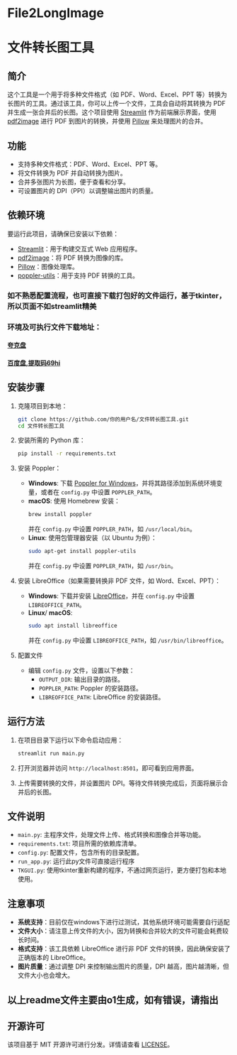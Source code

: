 # File2LongImage
# 文件转长图工具

## 简介
这个工具是一个用于将多种文件格式（如 PDF、Word、Excel、PPT 等）转换为长图片的工具。通过该工具，你可以上传一个文件，工具会自动将其转换为 PDF 并生成一张合并后的长图。这个项目使用 [Streamlit](https://streamlit.io/) 作为前端展示界面，使用 [pdf2image](https://github.com/Belval/pdf2image) 进行 PDF 到图片的转换，并使用 [Pillow](https://python-pillow.org/) 来处理图片的合并。

## 功能
- 支持多种文件格式：PDF、Word、Excel、PPT 等。
- 将文件转换为 PDF 并自动转换为图片。
- 合并多张图片为长图，便于查看和分享。
- 可设置图片的 DPI（PPI）以调整输出图片的质量。

## 依赖环境
要运行此项目，请确保已安装以下依赖：
- [Streamlit](https://streamlit.io/)：用于构建交互式 Web 应用程序。
- [pdf2image](https://github.com/Belval/pdf2image)：将 PDF 转换为图像的库。
- [Pillow](https://python-pillow.org/)：图像处理库。
- [poppler-utils](https://poppler.freedesktop.org/)：用于支持 PDF 转换的工具。

### 如不熟悉配置流程，也可直接下载打包好的文件运行，基于tkinter，所以页面不如streamlit精美
### 环境及可执行文件下载地址：

#### [夸克盘](https://pan.quark.cn/s/a5d0e37115a8)

#### [百度盘,提取码69hi](https://pan.baidu.com/s/1p6reebYtEnxt0od-BxIxyQ?pwd=69hi)

## 安装步骤
1. 克隆项目到本地：
    ```bash
    git clone https://github.com/你的用户名/文件转长图工具.git
    cd 文件转长图工具
    ```

2. 安装所需的 Python 库：
    ```bash
    pip install -r requirements.txt
    ```

3. 安装 Poppler：
   - **Windows**: 下载 [Poppler for Windows](http://blog.alivate.com.au/poppler-windows/)，并将其路径添加到系统环境变量，或者在 `config.py` 中设置 `POPPLER_PATH`。
   - **macOS**: 使用 Homebrew 安装：
     ```bash
     brew install poppler
     ```
     并在 `config.py` 中设置 `POPPLER_PATH`，如 `/usr/local/bin`。
   - **Linux**: 使用包管理器安装（以 Ubuntu 为例）：
     ```bash
     sudo apt-get install poppler-utils
     ```
     并在 `config.py` 中设置 `POPPLER_PATH`，如 `/usr/bin`。

4. 安装 LibreOffice（如果需要转换非 PDF 文件，如 Word、Excel、PPT）：
   - **Windows**: 下载并安装 [LibreOffice](https://www.libreoffice.org/download/download/)，并在 `config.py` 中设置 `LIBREOFFICE_PATH`。
   - **Linux**/ **macOS**:
     ```bash
     sudo apt install libreoffice
     ```
     并在 `config.py` 中设置 `LIBREOFFICE_PATH`，如 `/usr/bin/libreoffice`。

5. 配置文件
   - 编辑 `config.py` 文件，设置以下参数：
     - `OUTPUT_DIR`: 输出目录的路径。
     - `POPPLER_PATH`: Poppler 的安装路径。
     - `LIBREOFFICE_PATH`: LibreOffice 的安装路径。

## 运行方法
1. 在项目目录下运行以下命令启动应用：
    ```bash
    streamlit run main.py
    ```

2. 打开浏览器并访问 `http://localhost:8501`，即可看到应用界面。

3. 上传需要转换的文件，并设置图片 DPI。等待文件转换完成后，页面将展示合并后的长图。



## 文件说明
- `main.py`: 主程序文件，处理文件上传、格式转换和图像合并等功能。
- `requirements.txt`: 项目所需的依赖库清单。
- `config.py`: 配置文件，包含所有的目录配置。
- `run_app.py`: 运行此py文件可直接运行程序
- `TKGUI.py`: 使用tkinter重新构建的程序，不通过网页运行，更方便打包和本地使用。
  
## 注意事项
- **系统支持**：目前仅在windows下进行过测试，其他系统环境可能需要自行适配
- **文件大小**：请注意上传文件的大小，因为转换和合并较大的文件可能会耗费较长时间。
- **格式支持**：该工具依赖 LibreOffice 进行非 PDF 文件的转换，因此确保安装了正确版本的 LibreOffice。
- **图片质量**：通过调整 DPI 来控制输出图片的质量，DPI 越高，图片越清晰，但文件大小也会增大。

## 以上readme文件主要由o1生成，如有错误，请指出

## 开源许可
该项目基于 MIT 开源许可进行分发。详情请查看 [LICENSE](LICENSE)。
